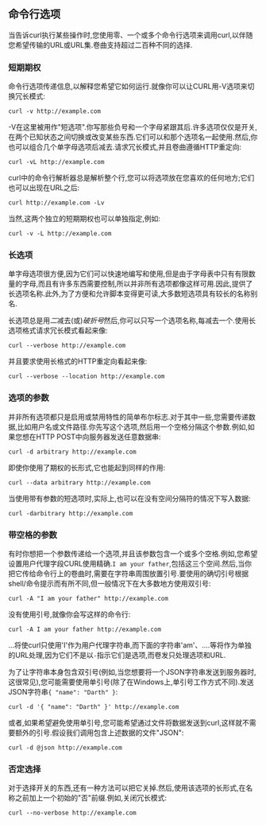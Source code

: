 
## 命令行选项

当告诉curl执行某些操作时,您使用零、一个或多个命令行选项来调用curl,以伴随您希望传输的URL或URL集.卷曲支持超过二百种不同的选择.

### 短期期权

命令行选项传递信息,以解释您希望它如何运行.就像你可以让CURL用-V选项来切换冗长模式:

```
curl -v http://example.com
```

\-V在这里被用作"短选项".你写那些负号和一个字母紧跟其后.许多选项仅仅是开关,在两个已知状态之间切换或改变某些东西.它们可以和那个选项名一起使用.然后,你也可以组合几个单字母选项后减去.请求冗长模式,并且卷曲遵循HTTP重定向:

```
curl -vL http://example.com
```

curl中的命令行解析器总是解析整个行,您可以将选项放在您喜欢的任何地方;它们也可以出现在URL之后:

```
curl http://example.com -Lv
```

当然,这两个独立的短期期权也可以单独指定,例如:

```
curl -v -L http://example.com
```

### 长选项

单字母选项很方便,因为它们可以快速地编写和使用,但是由于字母表中只有有限数量的字母,而且有许多东西需要控制,所以并非所有选项都像这样可用.因此,提供了长选项名称.此外,为了方便和允许脚本变得更可读,大多数短选项具有较长的名称别名.

长选项总是用*二*减去(或)*破折号*然后,你可以只写一个选项名称,每减去一个.使用长选项格式请求冗长模式看起来像:

```
curl --verbose http://example.com
```

并且要求使用长格式的HTTP重定向看起来像:

```
curl --verbose --location http://example.com
```

### 选项的参数

并非所有选项都只是启用或禁用特性的简单布尔标志.对于其中一些,您需要传递数据,比如用户名或文件路径.你先写这个选项,然后用一个空格分隔这个参数.例如,如果您想在HTTP POST中向服务器发送任意数据串:

```
curl -d arbitrary http://example.com
```

即使你使用了期权的长形式,它也能起到同样的作用:

```
curl --data arbitrary http://example.com
```

当使用带有参数的短选项时,实际上,也可以在没有空间分隔符的情况下写入数据:

```
curl -darbitrary http://example.com
```

### 带空格的参数

有时你想把一个参数传递给一个选项,并且该参数包含一个或多个空格.例如,您希望设置用户代理字段CURL使用精确.`I am your father`,包括这三个空间.然后,当你把它传给命令行上的卷曲时,需要在字符串周围放置引号.要使用的确切引号根据shell/命令提示而有所不同,但一般情况下在大多数地方使用双引号:

```
curl -A "I am your father" http://example.com
```

没有使用引号,就像你会写这样的命令行:

```
curl -A I am your father http://example.com
```

...将使curl只使用'I'作为用户代理字符串,而下面的字符串'am'、....等将作为单独的URL处理,因为它们不是以`-`指示它们是选项,而卷发只处理选项和URL.

为了让字符串本身包含双引号(例如,当您想要将一个JSON字符串发送到服务器时,这很常见),您可能需要使用单引号(除了在Windows上,单引号工作方式不同).发送JSON字符串`{ "name": "Darth" }`:

```
curl -d '{ "name": "Darth" }' http://example.com
```

或者,如果希望避免使用单引号,您可能希望通过文件将数据发送到curl,这样就不需要额外的引号.假设我们调用包含上述数据的文件"JSON":

```
curl -d @json http://example.com
```

### 否定选择

对于选择开关的东西,还有一种方法可以把它关掉.然后,使用该选项的长形式,在名称之前加上一个初始的"否"前缀.例如,关闭冗长模式:

```
curl --no-verbose http://example.com
```
